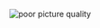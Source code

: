 ![](https://github.com/HirayClay/StackLayoutManager/raw/master/app/static/arg.gif "poor picture quality")<br>
